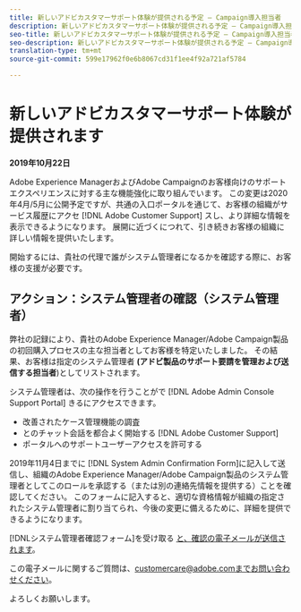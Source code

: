 ```yaml
---
title: 新しいアドビカスタマーサポート体験が提供される予定 — Campaign導入担当者
description: 新しいアドビカスタマーサポート体験が提供される予定 — Campaign導入担当者
seo-title: 新しいアドビカスタマーサポート体験が提供される予定 — Campaign導入担当者
seo-description: 新しいアドビカスタマーサポート体験が提供される予定 — Campaign導入担当者
translation-type: tm+mt
source-git-commit: 599e17962f0e6b8067cd31f1ee4f92a721af5784

---
```



# 新しいアドビカスタマーサポート体験が提供されます

**2019年10月22日**

Adobe Experience ManagerおよびAdobe Campaignのお客様向けのサポートエクスペリエンスに対する主な機能強化に取り組んでいます。 この変更は2020年4月/5月に公開予定ですが、共通の入口ポータルを通じて、お客様の組織がサービス履歴にアクセ [!DNL Adobe Customer Support] スし、より詳細な情報を表示できるようになります。 展開に近づくにつれて、引き続きお客様の組織に詳しい情報を提供いたします。

開始するには、貴社の代理で誰がシステム管理者になるかを確認する際に、お客様の支援が必要です。

## アクション：システム管理者の確認（システム管理者）

弊社の記録により、貴社のAdobe Experience Manager/Adobe Campaign製品の初回購入プロセスの主な担当者としてお客様を特定いたしました。 その結果、お客様は指定のシステム管理者 **(アドビ製品のサポート要請を管理および送信する担当者**)としてリストされます。

システム管理者は、次の操作を行うことがで [!DNL Adobe Admin Console Support Portal] きるにアクセスできます。

* 改善されたケース管理機能の調査
* とのチャット会話を都合よく開始する [!DNL Adobe Customer Support]
* ポータルへのサポートユーザーアクセスを許可する

2019年11月4日までに [](https://adobe.allegiancetech.com/cgi-bin/qwebcorporate.dll?idx=N5M8RY) [!DNL System Admin Confirmation Form]に記入して送信し、組織のAdobe Experience Manager/Adobe Campaign製品のシステム管理者としてこのロールを承認する（または別の連絡先情報を提供する）ことを確認してください。 このフォームに記入すると、適切な資格情報が組織の指定されたシステム管理者に割り当てられ、今後の変更に備えるために、詳細を提供できるようになります。

[!DNLシステム管理者確認フォーム]を受け取る [と、確認の電子メールが送信されます](https://adobe.allegiancetech.com/cgi-bin/qwebcorporate.dll?idx=N5M8RY)。

この電子メールに関するご質問は、customercare@adobe.comまでお問い合わせください。

よろしくお願いします。
